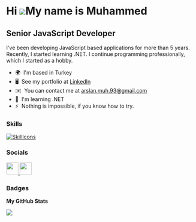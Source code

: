 Hi ![](https://user-images.githubusercontent.com/18350557/176309783-0785949b-9127-417c-8b55-ab5a4333674e.gif)My name is Muhammed
================================================================================================================================

Senior JavaScript Developer
---------------------------

I've been developing JavaScript based applications for more than 5 years. Recently, I started learning .NET. I continue programming professionally, which I started as a hobby.

* 🌍  I'm based in Turkey
* 🖥️  See my portfolio at [LinkedIn](http://linkedin.com/in/apsisxcoder/)
* ✉️  You can contact me at [arslan.muh.93@gmail.com](mailto:arslan.muh.93@gmail.com)
* 🧠  I'm learning .NET
* ⚡  Nothing is impossible, if you know how to try.

### Skills


[![SkillIcons](https://skillicons.dev/icons?i=js,nodejs,vite,vue,bootstrap,firebase,sqlite,mysql,cs,dotnet,electron)](https://github.com/apsisx)


### Socials

<p align="left"> <a href="https://www.github.com/apsisx" target="_blank" rel="noreferrer"> <picture> <source media="(prefers-color-scheme: dark)" srcset="https://raw.githubusercontent.com/danielcranney/readme-generator/main/public/icons/socials/github-dark.svg" /> <source media="(prefers-color-scheme: light)" srcset="https://raw.githubusercontent.com/danielcranney/readme-generator/main/public/icons/socials/github.svg" /> <img src="https://raw.githubusercontent.com/danielcranney/readme-generator/main/public/icons/socials/github.svg" width="32" height="32" /> </picture> </a> <a href="https://www.linkedin.com/in/apsisxcoder" target="_blank" rel="noreferrer"> <picture> <source media="(prefers-color-scheme: dark)" srcset="https://raw.githubusercontent.com/danielcranney/readme-generator/main/public/icons/socials/linkedin-dark.svg" /> <source media="(prefers-color-scheme: light)" srcset="https://raw.githubusercontent.com/danielcranney/readme-generator/main/public/icons/socials/linkedin.svg" /> <img src="https://raw.githubusercontent.com/danielcranney/readme-generator/main/public/icons/socials/linkedin.svg" width="32" height="32" /> </picture> </a></p>

### Badges

<b>My GitHub Stats</b>

<a href="http://www.github.com/apsisx"><img src="https://github-readme-streak-stats.herokuapp.com/?user=apsisx&stroke=ffffff&background=22272e&ring=0891b2&fire=0891b2&currStreakNum=ffffff&currStreakLabel=0891b2&sideNums=ffffff&sideLabels=ffffff&dates=ffffff&hide_border=true" /></a>
